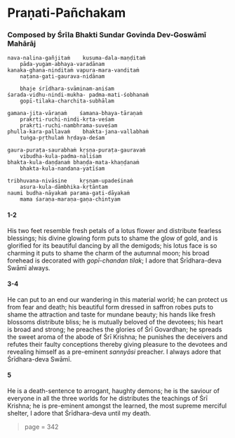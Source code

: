 # Praṇati-Pañchakam

### Composed by Śrīla Bhakti Sundar Govinda Dev-Goswāmī Mahārāj

    nava-nalina-gañjitaṁ    kusuma-dala-maṇḍitaṁ
        pāda-yugam-abhaya-varadānam
    kanaka-ghana-ninditaṁ vapura-mara-vanditaṁ
        naṭana-gati-gaurava-nidānam

        bhaje śrīdhara-svāminam-aniśam
    śarada-vidhu-nindi-mukha- padma-mati-śobhanaṁ
        gopī-tilaka-charchita-subhālam

    gamana-jita-vāraṇaṁ    śamana-bhaya-tāraṇaṁ
        prakṛti-ruchi-nindi-kṛta-veśam
        prakṛti-ruchi-nambhrama-suveśam
    phulla-kara-pallavaṁ    bhakta-jana-vallabhaṁ
        tuṅga-pṛthulaṁ hṛdaya-deśam

    gaura-puraṭa-saurabhaṁ kṛṣṇa-puraṭa-gauravaṁ
        vibudha-kula-padma-naliśam
    bhakta-kula-daṇḍanaṁ bhaṇḍa-mata-khaṇḍanaṁ
        bhakta-kula-nandana-yatīśam

    tribhuvana-nivāsine    kṛṣṇam-upadeśinaṁ
        asura-kula-dāmbhika-kṛtāntam
    naumi budha-nāyakaṁ parama-gati-dāyakaṁ
        mama śaraṇa-maraṇa-gaṇa-chintyam


#### 1-2

His two feet resemble fresh petals of a lotus flower and distribute fearless blessings; his divine glowing form puts to shame the glow of gold, and is glorified for its beautiful dancing by all the demigods; his lotus face is so charming it puts to shame the charm of the autumnal moon; his broad forehead is decorated with *gopī-chandan tilak*; I adore that Śrīdhara-deva Swāmī always.

#### 3-4

He can put to an end our wandering in this material world; he can protect us from fear and death; his beautiful form dressed in saffron robes puts to shame the attraction and taste for mundane beauty; his hands like fresh blossoms distribute bliss; he is mutually beloved of the devotees; his heart is broad and strong; he preaches the glories of Śrī Govardhan; he spreads the sweet aroma of the abode of Śrī Krishna; he punishes the deceivers and refutes their faulty conceptions thereby giving pleasure to the devotees and revealing himself as a pre-eminent *sannyāsi* preacher. I always adore that Śrīdhara-deva Swāmī.

#### 5

He is a death-sentence to arrogant, haughty demons; he is the saviour of everyone in all the three worlds for he distributes the teachings of Śrī Krishna; he is pre-eminent amongst the learned, the most supreme merciful shelter, I adore that Śrīdhara-deva until my death.


> page = 342
